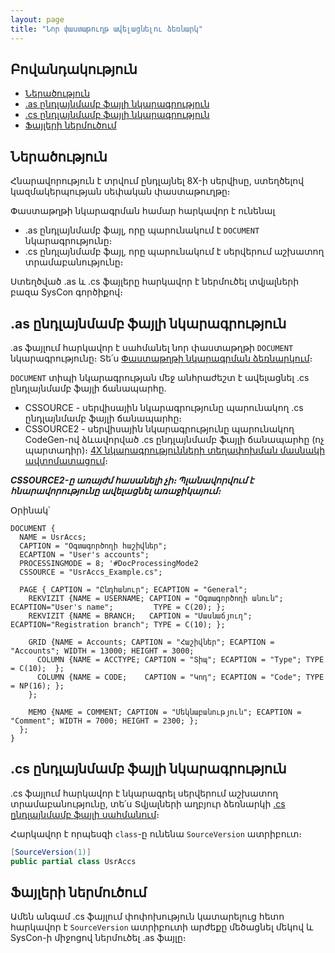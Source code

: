 ```yaml
---
layout: page
title: "Նոր փաստաթուղթ ավելացնելու ձեռնարկ" 
---
```


## Բովանդակություն
* [Ներածություն](#ներածություն)
* [.as ընդլայնմամբ ֆայլի նկարագրություն](#as-ընդլայնմամբ-ֆայլի-նկարագրություն)
* [.cs ընդլայնմամբ ֆայլի նկարագրություն](#cs-ընդլայնմամբ-ֆայլի-նկարագրություն)
* [Ֆայլերի ներմուծում](#ֆայլերի-ներմուծում)

## Ներածություն

Հնարավորություն է տրվում ընդլայնել 8X-ի սերվիսը, ստեղծելով կազմակերպության սեփական փաստաթուղթը։

Փաստաթղթի նկարագրման համար հարկավոր է ունենալ

* .as ընդլայնմամբ ֆայլ, որը պարունակում է `DOCUMENT` նկարագրությունը։
* .cs ընդլայնմամբ ֆայլ, որը պարունակում է սերվերում աշխատող տրամաբանությունը։

Ստեղծված .as և .cs ֆայլերը հարկավոր է ներմուծել տվյալների բազա SysCon գործիքով։

## .as ընդլայնմամբ ֆայլի նկարագրություն

.as ֆայլում հարկավոր է սահմանել նոր փաստաթղթի `DOCUMENT` նկարագրությունը։ Տե՛ս [Փաստաթղթի նկարագրման ձեռնարկում](/src/server_api/definitions/document_guide.md)։ 

`DOCUMENT` տիպի նկարագրության մեջ անհրաժեշտ է ավելացնել .cs ընդլայնմամբ ֆայլի ճանապարհը.

* CSSOURCE - սերվիսային նկարագրությունը պարունակող .cs ընդլայնմամբ ֆայլի ճանապարհը։
* CSSOURCE2 - սերվիսային նկարագրությունը պարունակող CodeGen-ով ձևավորված .cs ընդլայնմամբ ֆայլի ճանապարհը (ոչ պարտադիր)։ [4X նկարագրությունների տեղափոխման մասնակի ավտոմատացում](/src/server_api/CodeGen/CodeGen.md)։

***CSSOURCE2-ը առայժմ հասանելի չի։ Պլանավորվում է հնարավորությունը ավելացնել առաջիկայում։***

Օրինակ՝

``` as4x
DOCUMENT {
  NAME = UsrAccs;
  CAPTION = "Օգտագործողի հաշիվներ";
  ECAPTION = "User's accounts";
  PROCESSINGMODE = 8; '#DocProcessingMode2
  CSSOURCE = "UsrAccs_Example.cs";

  PAGE { CAPTION = "Ընդհանուր"; ECAPTION = "General";
    REKVIZIT {NAME = USERNAME; CAPTION = "Օգտագործողի անուն"; ECAPTION="User's name";         TYPE = C(20); };
    REKVIZIT {NAME = BRANCH;   CAPTION = "Մասնաճյուղ";        ECAPTION="Registration branch"; TYPE = C(10); };

    GRID {NAME = Accounts; CAPTION = "Հաշիվներ"; ECAPTION = "Accounts"; WIDTH = 13000; HEIGHT = 3000;
      COLUMN {NAME = ACCTYPE; CAPTION = "Տիպ"; ECAPTION = "Type"; TYPE = C(10);  };
      COLUMN {NAME = CODE;    CAPTION = "Կոդ"; ECAPTION = "Code"; TYPE = NP(16); };
    };

    MEMO {NAME = COMMENT; CAPTION = "Մեկնաբանություն"; ECAPTION = "Comment"; WIDTH = 7000; HEIGHT = 2300; };
  };
}
```

## .cs ընդլայնմամբ ֆայլի նկարագրություն

.cs ֆայլում հարկավոր է նկարագրել սերվերում աշխատող տրամաբանությունը, տե՛ս Տվյալների աղբյուր ձեռնարկի [.cs ընդլայնմամբ ֆայլի սահմանում](/src/server_api/definitions/ds_guide.md#cs-ընդլայնմամբ-ֆայլի-սահմանում)։

Հարկավոր է որպեսզի `class`-ը ունենա `SourceVersion` ատրիբուտ։

``` c#
[SourceVersion(1)]
public partial class UsrAccs
```

## Ֆայլերի ներմուծում

Ամեն անգամ .cs ֆայլում փոփոխություն կատարելուց հետո հարկավոր է `SourceVersion` ատրիբուտի արժեքը մեծացնել մեկով և SysCon-ի միջոցով ներմուծել .as ֆայլը։ 
